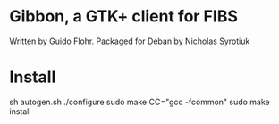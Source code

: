 # Gibbon, a GTK+ client for FIBS

Written by Guido Flohr.
Packaged for Deban by Nicholas Syrotiuk


# Install
sh autogen.sh
./configure
sudo make CC="gcc -fcommon"
sudo make install
